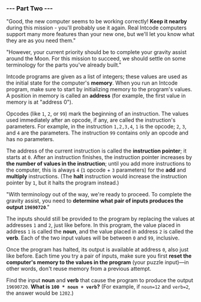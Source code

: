 ### --- Part Two --- ###
"Good, the new computer seems to be working correctly! **Keep it nearby**
during this mission - you'll probably use it again. Real Intcode computers
support many more features than your new one, but we'll let you know what
they are as you need them."

"However, your current priority should be to complete your gravity assist
around the Moon. For this mission to succeed, we should settle on some
terminology for the parts you've already built."

Intcode programs are given as a list of integers; these values are used as
the initial state for the computer's **memory**. When you run an Intcode
program, make sure to start by initializing memory to the program's values.
A position in memory is called an **address** (for example, the first value in
memory is at "address 0").

Opcodes (like `1`, `2`, or `99`) mark the beginning of an instruction. The values
used immediately after an opcode, if any, are called the instruction's
parameters. For example, in the instruction `1,2,3,4`, `1` is the opcode; `2`, `3`,
and `4` are the parameters. The instruction `99` contains only an opcode and
has no parameters.

The address of the current instruction is called the **instruction pointer**;
it starts at `0`. After an instruction finishes, the instruction pointer
increases by **the number of values in the instruction**; until you add more
instructions to the computer, this is always `4` (`1` opcode + `3` parameters)
for the **add** and **multiply** instructions. (The **halt** instruction would increase
the instruction pointer by `1`, but it halts the program instead.)

"With terminology out of the way, we're ready to proceed. To complete the
gravity assist, you need to **determine what pair of inputs produces the
output `19690720`**."

The inputs should still be provided to the program by replacing the values
at addresses `1` and `2`, just like before. In this program, the value placed
in address `1` is called the **noun**, and the value placed in address `2` is
called the **verb**. Each of the two input values will be between `0` and `99`,
inclusive.

Once the program has halted, its output is available at address `0`, also
just like before. Each time you try a pair of inputs, make sure you first
**reset the computer's memory to the values in the program** (your puzzle
input)—in other words, don't reuse memory from a previous attempt.

Find the input **noun** and **verb** that cause the program to produce the output
`19690720`. **What is `100 * noun + verb`?** (For example, if `noun=12` and `verb=2`,
the answer would be `1202`.)
